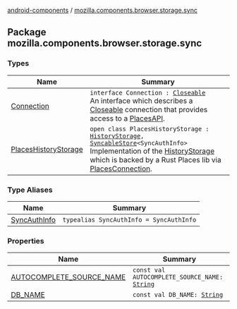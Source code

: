 [android-components](../index.md) / [mozilla.components.browser.storage.sync](./index.md)

## Package mozilla.components.browser.storage.sync

### Types

| Name | Summary |
|---|---|
| [Connection](-connection/index.md) | `interface Connection : `[`Closeable`](https://developer.android.com/reference/java/io/Closeable.html)<br>An interface which describes a [Closeable](https://developer.android.com/reference/java/io/Closeable.html) connection that provides access to a [PlacesAPI](#). |
| [PlacesHistoryStorage](-places-history-storage/index.md) | `open class PlacesHistoryStorage : `[`HistoryStorage`](../mozilla.components.concept.storage/-history-storage/index.md)`, `[`SyncableStore`](../mozilla.components.concept.storage/-syncable-store/index.md)`<SyncAuthInfo>`<br>Implementation of the [HistoryStorage](../mozilla.components.concept.storage/-history-storage/index.md) which is backed by a Rust Places lib via [PlacesConnection](#). |

### Type Aliases

| Name | Summary |
|---|---|
| [SyncAuthInfo](-sync-auth-info.md) | `typealias SyncAuthInfo = SyncAuthInfo` |

### Properties

| Name | Summary |
|---|---|
| [AUTOCOMPLETE_SOURCE_NAME](-a-u-t-o-c-o-m-p-l-e-t-e_-s-o-u-r-c-e_-n-a-m-e.md) | `const val AUTOCOMPLETE_SOURCE_NAME: `[`String`](https://kotlinlang.org/api/latest/jvm/stdlib/kotlin/-string/index.html) |
| [DB_NAME](-d-b_-n-a-m-e.md) | `const val DB_NAME: `[`String`](https://kotlinlang.org/api/latest/jvm/stdlib/kotlin/-string/index.html) |
